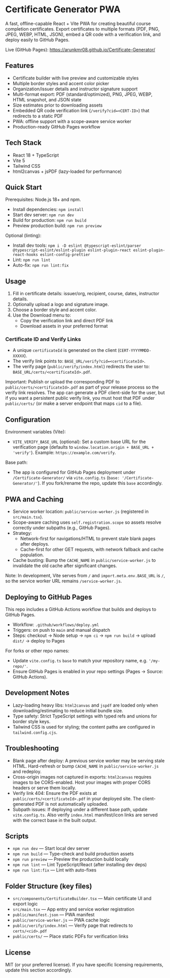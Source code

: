 # Certificate Generator PWA

A fast, offline-capable React + Vite PWA for creating beautiful course completion certificates. Export certificates to multiple formats (PDF, PNG, JPEG, WEBP, HTML, JSON), embed a QR code with a verification link, and deploy easily to GitHub Pages.

Live (GitHub Pages): https://arunkmr08.github.io/Certificate-Generator/

## Features

- Certificate builder with live preview and customizable styles
- Multiple border styles and accent color picker
- Organization/issuer details and instructor signature support
- Multi-format export: PDF (standard/optimized), PNG, JPEG, WEBP, HTML snapshot, and JSON state
- Size estimates prior to downloading assets
- Embedded QR code verification link (`/verify?cid=<CERT-ID>`) that redirects to a static PDF
- PWA: offline support with a scope-aware service worker
- Production-ready GitHub Pages workflow

## Tech Stack

- React 18 + TypeScript
- Vite 5
- Tailwind CSS
- html2canvas + jsPDF (lazy-loaded for performance)

## Quick Start

Prerequisites: Node.js 18+ and npm.

- Install dependencies: `npm install`
- Start dev server: `npm run dev`
- Build for production: `npm run build`
- Preview production build: `npm run preview`

Optional (linting):
- Install dev tools: `npm i -D eslint @typescript-eslint/parser @typescript-eslint/eslint-plugin eslint-plugin-react eslint-plugin-react-hooks eslint-config-prettier`
- Lint: `npm run lint`
- Auto-fix: `npm run lint:fix`

## Usage

1. Fill in certificate details: issuer/org, recipient, course, dates, instructor details.
2. Optionally upload a logo and signature image.
3. Choose a border style and accent color.
4. Use the Download menu to:
   - Copy the verification link and direct PDF link
   - Download assets in your preferred format

### Certificate ID and Verify Links

- A unique `certificateId` is generated on the client (`CERT-YYYYMMDD-XXXXX`).
- The verify link points to: `BASE_URL/verify?cid=<certificateId>`.
- The verify page (`public/verify/index.html`) redirects the user to:
  `BASE_URL/certs/<certificateId>.pdf`.

Important: Publish or upload the corresponding PDF to `public/certs/<certificateId>.pdf` as part of your release process so the verify link resolves. The app can generate a PDF client-side for the user, but if you want a persistent public verify link, you must host that PDF under `public/certs/` (or make a server endpoint that maps `cid` to a file).

## Configuration

Environment variables (Vite):
- `VITE_VERIFY_BASE_URL` (optional): Set a custom base URL for the verification page (defaults to `window.location.origin + BASE_URL + 'verify'`). Example: `https://example.com/verify`.

Base path:
- The app is configured for GitHub Pages deployment under `/Certificate-Generator/` via `vite.config.ts` (`base: '/Certificate-Generator/'`). If you fork/rename the repo, update this `base` accordingly.

## PWA and Caching

- Service worker location: `public/service-worker.js` (registered in `src/main.tsx`).
- Scope-aware caching uses `self.registration.scope` so assets resolve correctly under subpaths (e.g., GitHub Pages).
- Strategy:
  - Network-first for navigations/HTML to prevent stale blank pages after deploys.
  - Cache-first for other GET requests, with network fallback and cache population.
- Cache busting: Bump the `CACHE_NAME` in `public/service-worker.js` to invalidate the old cache after significant changes.

Note: In development, Vite serves from `/` and `import.meta.env.BASE_URL` is `/`, so the service worker URL remains `/service-worker.js`.

## Deploying to GitHub Pages

This repo includes a GitHub Actions workflow that builds and deploys to GitHub Pages.

- Workflow: `.github/workflows/deploy.yml`
- Triggers: on push to `main` and manual dispatch
- Steps: checkout → Node setup → `npm ci` → `npm run build` → upload `dist/` → deploy to Pages

For forks or other repo names:
- Update `vite.config.ts` `base` to match your repository name, e.g. `'/my-repo/'`.
- Ensure GitHub Pages is enabled in your repo settings (Pages → Source: GitHub Actions).

## Development Notes

- Lazy-loading heavy libs: `html2canvas` and `jspdf` are loaded only when downloading/estimating to reduce initial bundle size.
- Type safety: Strict TypeScript settings with typed refs and unions for border style keys.
- Tailwind CSS is used for styling; the content paths are configured in `tailwind.config.cjs`.

## Troubleshooting

- Blank page after deploy: A previous service worker may be serving stale HTML. Hard-refresh or bump `CACHE_NAME` in `public/service-worker.js` and redeploy.
- Cross-origin images not captured in exports: `html2canvas` requires images to be CORS-enabled. Host your images with proper CORS headers or serve them locally.
- Verify link 404: Ensure the PDF exists at `public/certs/<certificateId>.pdf` in your deployed site. The client-generated PDF is not automatically uploaded.
- Subpath issues: If deploying under a different base path, update `vite.config.ts`. Also verify `index.html` manifest/icon links are served with the correct base in the built output.

## Scripts

- `npm run dev` — Start local dev server
- `npm run build` — Type-check and build production assets
- `npm run preview` — Preview the production build locally
- `npm run lint` — Lint TypeScript/React (after installing dev deps)
- `npm run lint:fix` — Lint with auto-fixes

## Folder Structure (key files)

- `src/components/CertificateBuilder.tsx` — Main certificate UI and export logic
- `src/main.tsx` — App entry and service worker registration
- `public/manifest.json` — PWA manifest
- `public/service-worker.js` — PWA cache logic
- `public/verify/index.html` — Verify page that redirects to `certs/<cid>.pdf`
- `public/certs/` — Place static PDFs for verification links

## License

MIT (or your preferred license). If you have specific licensing requirements, update this section accordingly.

